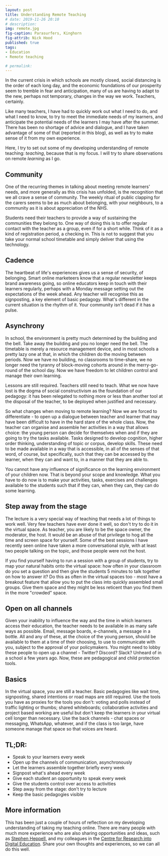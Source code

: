 ```yaml
---
layout: post
title: Understanding Remote Teaching
# date: 2019-11-26 20:10
# description: 
img: remote.jpg
fig-caption: Parasurfers, Kinghorn
fig-attrib: Nick Hood
published: true
tags:
- Education
- Remote teaching

# permalink:
---
```

In the current crisis in which schools are mostly closed, social distancing is the order of each long day, and the economic foundations of our prosperity seem to tremble in fear and anticipation, many of us are having to adapt to the new, perhaps not temporary, changes in the way we work. Teachers, certainly.

Like many teachers, I have had to quickly work out what I need to do, and what I need to know, to try to meet the immediate needs of my learners, and anticipate the potential needs of the learners I may have after the summer. There has been no shortage of advice and dialogue, and I have taken advantage of some of that (reported in this blog), as well as try to make sense of it from my own experience.

Here, I try to set out some of my developing understanding of remote teaching: *teaching*, because that is my focus. I will try to share observations on remote *learning* as I go.

## Community

One of the recurring themes in talking about meeting remote learners' needs, and more generally as this crisis has unfolded, is the recognition that we all crave a sense of community. The weekly ritual of public clapping for the carers seems to be as much about belonging, with your neighbours, to a community as it is about appreciation of the NHS.

Students need their teachers to provide a way of sustaining the communities they belong to. One way of doing this is to offer regular contact with the teacher as a group, even if for a short while. Think of it as a kind of registration period, a checking in. This is not to suggest that you take your normal school timetable and simply deliver that using the technology. 

## Cadence

The heartbeat of life's experiences gives us a sense of security, of belonging. Smart online marketeers know that a regular newsletter keeps brand awareness going, so online educators keep in touch with their learners regularly, perhaps with a Monday message setting out the expectations of the week ahead. Any teacher will recognise this as signposting, a key element of basic pedagogy. What's different in the current situation is the rhythm of it. Your community isn't dead if it has a pulse.

## Asynchrony

In school, the environment is pretty much determined by the building and the bell. Take away the building and you no longer need the bell. The timetable is merely a resource management device, and in most schools a pretty lazy one at that, in which the children do the moving between periods. Now we have no building, no classrooms to time-share, we no longer need the tyranny of block-moving cohorts around in the merry-go-round of the school day. Now we have freedom to let children control and manage their own learning.

Lessons are still required. Teachers still need to teach. What we now have lost is the dogma of social constructivism as the foundation of our pedagogy: it has been relegated to nothing more or less than another tool at the disposal of the teacher, to be deployed when justified and necessary. 

So what changes when moving to remote learning? Now we are forced to differentiate - to open up a dialogue between teacher and learner that may have been difficult to have in the hard stare of the whole class. Now, the teacher can organise and assemble her activities in a way that allows choice: the young person can decide for themselves when and if they are going to try the tasks available. Tasks designed to develop cognition, higher order thinking, understanding of topic or corpus, develop skills. These need to be made available in a way that is accessible, in all of the senses of that word, of course, but specifically, such that they can be accessed by the learner, when they can and want to, in a manner that they are able to. 

You cannot have any influence of significance on the learning environment of your children now. That is beyond your scope and knowledge. What you have to do now is to make your activities, tasks, exercises and challenges available to the students such that if they can, when they can, they can do some learning.

## Step away from the stage

The lecture is a very special way of teaching that needs a lot of things to work well. Very few teachers have ever done it well, so don't try to do it in the virtual space. As teacher, you are likely to be the space owner, the moderator, the host. It would be an abuse of that privilege to hog all the time and screen space for yourself. Some of the best sessions I have recently seen online have taken a more conversational style, with at least two people talking on the topic, and those people were not the host. 

If you find yourself having to run a session with a group of students, try to map your natural habits onto the virtual space: how often in your classroom do you set a question and then give the students 5 minutes to talk together on how to answer it? Do this as often in the virtual spaces too - most have a breakout feature that allow you to put the class into quickly assembled small groups. Give them space and they might be less reticent than you find them in the more "crowded" space.

## Open on all channels

Given your inability to influence the way and the time in which learners access their education, the teacher needs to be available in as many safe ways as possible. Email, message boards, e-channels, a message in a bottle. All and any of these, at the choice of the young person, should be available to them at a time of their choosing, to use to communicate with you, subject to the approval of your policymakers. You might need to lobby these people to open up a channel - Twitter? Discord? Slack? Unheard of in a school a few years ago. Now, these are pedagogical and child protection tools.

## Basics

In the virtual space, you are still a teacher. Basic pedagogies like wait time, signposting, shared intentions or road maps are still required. Use the tools you have as proxies for the tools you don't: voting and polls instead of traffic lighting or thumbs; shared whiteboards; collaborative activities and project based working are useful but don't keep the learners in your virtual cell longer than necessary. Use the back channels - chat spaces or messaging, WhatsApp, whatever, and if the class is too large, have someone manage that space so that voices are heard.


## TL;DR:

* Speak to your learners every week
* Open up the channels of communication, asynchronously
* Let the learners assemble together briefly every week
* Signpost what's ahead every week
* Give each student an opportunity to speak every week
* Give the students control over access to activities
* Step away from the stage: don't try to lecture
* Keep the basic pedagogies visible

## More information

This has been just a couple of hours of reflection on my developing understanding of taking my teaching online. There are many people with much more experience who are also sharing opportunities and ideas, such as [Stephen Heppell](http://heppell.net/lol/), and my colleagues in the [Centre for Research into Digital Education](https://www.de.ed.ac.uk/). Share your own thoughts and experiences, so we can all do this well.